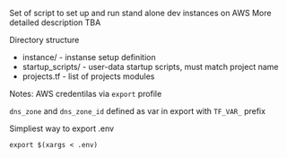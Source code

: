 Set of script to set up and run stand alone dev instances on AWS 
More detailed description TBA

Directory structure

* instance/ - instanse setup definition
* startup_scripts/ - user-data startup scripts, must match project name
* projects.tf - list of projects modules



Notes:
AWS credentilas via `export` profile

`dns_zone` and `dns_zone_id` defined as var in export with `TF_VAR_` prefix

Simpliest way to export .env

``` export $(xargs < .env) ```
